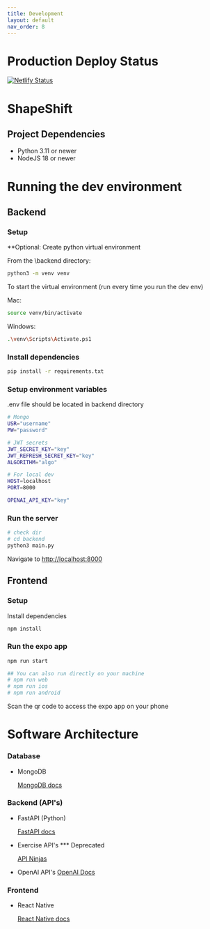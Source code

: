 ```yaml
---
title: Development
layout: default
nav_order: 8
---
```


# Production Deploy Status

[![Netlify Status](https://api.netlify.com/api/v1/badges/87d23f05-7c30-4b68-9a90-cd4890ae95d7/deploy-status)](https://app.netlify.com/sites/shapeshiftapp/deploys)

# ShapeShift

## Project Dependencies

- Python 3.11 or newer
- NodeJS 18 or newer

# Running the dev environment

## Backend

### Setup

\*\*Optional: Create python virtual environment

From the \backend directory:

```sh
python3 -m venv venv
```

To start the virtual environment (run every time you run the dev env)

Mac:

```sh
source venv/bin/activate
```

Windows:

```sh
.\venv\Scripts\Activate.ps1
```

### Install dependencies

```sh
pip install -r requirements.txt
```

### Setup environment variables
.env file should be located in backend directory
```sh
# Mongo
USR="username"
PW="password"

# JWT secrets
JWT_SECRET_KEY="key"
JWT_REFRESH_SECRET_KEY="key"
ALGORITHM="algo"

# For local dev
HOST=localhost
PORT=8000

OPENAI_API_KEY="key"
```

### Run the server

```sh
# check dir
# cd backend
python3 main.py
```

Navigate to [http://localhost:8000](http://localhost:8000)

## Frontend

### Setup

Install dependencies

```sh
npm install
```

### Run the expo app

```sh
npm run start

## You can also run directly on your machine
# npm run web
# npm run ios
# npm run android
```

Scan the qr code to access the expo app on your phone

# Software Architecture

### Database

- MongoDB

  [MongoDB docs](https://www.mongodb.com/docs/)

### Backend (API's)

- FastAPI (Python)

  [FastAPI docs](https://fastapi.tiangolo.com/)

- Exercise API's \*\*\* Deprecated

  [API Ninjas](https://api-ninjas.com/api/exercises)

- OpenAI API's
  [OpenAI Docs](https://platform.openai.com/usage)

### Frontend

- React Native

  [React Native docs](https://reactnative.dev/docs/getting-started)
